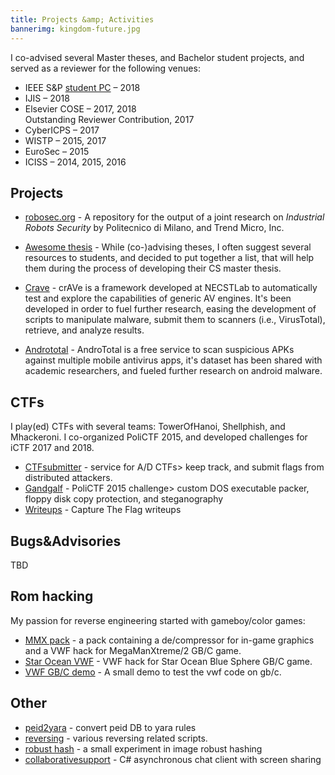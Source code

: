 ```yaml
---
title: Projects &amp; Activities
bannerimg: kingdom-future.jpg
---
```


I co-advised several Master theses, and Bachelor student projects, and served as a reviewer for the following venues:

  + IEEE S&amp;P [student PC](https://www.ieee-security.org/TC/SP2018/studentpc.html) – 2018
  + IJIS – 2018
  + Elsevier COSE – 2017, 2018 <div class="tooltip"><a class="fas fa-star" href="/s/pdfs/coseoutstanding.pdf"></a><span class="tooltiptext">Outstanding Reviewer Contribution, 2017</span></div>
  + CyberICPS – 2017
  + WISTP – 2015, 2017
  + EuroSec – 2015
  + ICISS – 2014, 2015, 2016


## Projects

  + [robosec.org](https://robosec.org) - A repository for the output of a joint research on *Industrial Robots Security* by Politecnico di Milano, and Trend Micro, Inc.

  + [Awesome thesis](https://github.com/ocean1/awesome-thesis) - While (co-)advising theses, I often suggest several resources to students, and decided to put together a list, that will help them during the process of developing their CS master thesis.

  + [Crave](https://github.com/necst/crave) - crAVe is a framework developed at NECSTLab to automatically test and explore the capabilities of generic AV engines. It's been developed in order to fuel further research, easing the development of scripts to manipulate malware, submit them to scanners (i.e., VirusTotal), retrieve, and analyze results.

  + [Andrototal](https://andrototal.org/) - AndroTotal is a free service to scan suspicious APKs against multiple mobile antivirus apps, it's dataset has been shared with academic researchers, and fueled further research on android malware.


## CTFs
I play(ed) CTFs with several teams: TowerOfHanoi, Shellphish, and Mhackeroni.
I co-organized PoliCTF 2015, and developed challenges for iCTF 2017 and 2018.

  + [CTFsubmitter](https://github.com/TowerofHanoi/CTFsubmitter) - service for A/D CTFs> keep track, and submit flags from distributed attackers.
  + [Gandgalf](https://github.com/ocean1/gandgalf) - PoliCTF 2015 challenge> custom DOS executable packer, floppy disk copy protection, and steganography
  + [Writeups](https://github.com/ocean1/writeups) - Capture The Flag writeups

## Bugs&amp;Advisories
TBD

## Rom hacking
My passion for reverse engineering started with gameboy/color games:

  + [MMX pack](https://github.com/ocean1/mmx_hackpack) - a pack containing a de/compressor for in-game graphics and a VWF hack for MegaManXtreme/2 GB/C game.
  + [Star Ocean VWF](https://github.com/ocean1/sobs_vwf) - VWF hack for Star Ocean Blue Sphere GB/C game.
  + [VWF GB/C demo](https://github.com/ocean1/vwf_gb_demo) - A small demo to test the vwf code on gb/c.

## Other
  + [peid2yara](https://github.com/ocean1/peid2yara) - convert peid DB to yara rules
  + [reversing](https://github.com/ocean1/reversing_stuff) - various reversing related scripts.
  + [robust hash](https://github.com/ocean1/robusthash) - a small experiment in image robust hashing
  + [collaborativesupport](https://github.com/ocean1/CollaborativeSupport) - C# asynchronous chat client with screen sharing
